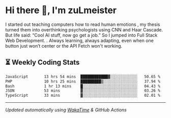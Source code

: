 # Hi there 👋, I'm zuLmeister

I started out teaching computers how to read human emotions , my thesis turned them into overthinking psychologists using CNN and Haar Cascade.
But life said: “Cool AI stuff, now go get a job.” So I jumped into Full Stack Web Development. .
Always learning, always adapting, even when one button just won’t center or the API Fetch won't working.

## ⏳ Weekly Coding Stats
<!--START_SECTION:waka-->

```txt
JavaScript       13 hrs 54 mins  ████████████▓░░░░░░░░░░░░   50.65 %
PHP              10 hrs 25 mins  █████████▒░░░░░░░░░░░░░░░   37.94 %
Bash             1 hr 13 mins    █░░░░░░░░░░░░░░░░░░░░░░░░   04.43 %
JSON             53 mins         ▓░░░░░░░░░░░░░░░░░░░░░░░░   03.26 %
TypeScript       33 mins         ▓░░░░░░░░░░░░░░░░░░░░░░░░   02.01 %
```

<!--END_SECTION:waka-->

---
*Updated automatically using [WakaTime](https://wakatime.com/) & GitHub Actions*
